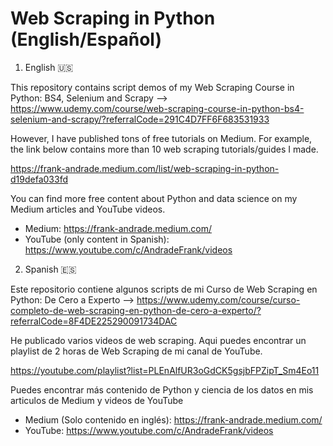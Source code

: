 # Web Scraping in Python (English/Español)

1. English 🇺🇸

This repository contains script demos of my Web Scraping Course in Python: BS4, Selenium and Scrapy --> https://www.udemy.com/course/web-scraping-course-in-python-bs4-selenium-and-scrapy/?referralCode=291C4D7FF6F683531933

However, I have published tons of free tutorials on Medium. For example, the link below contains more than 10 web scraping tutorials/guides I made.

https://frank-andrade.medium.com/list/web-scraping-in-python-d19defa033fd

You can find more free content about Python and data science on my Medium articles and YouTube videos.

- Medium: https://frank-andrade.medium.com/
- YouTube (only content in Spanish): https://www.youtube.com/c/AndradeFrank/videos

2. Spanish 🇪🇸

Este repositorio contiene algunos scripts de mi Curso de Web Scraping en Python: De Cero a Experto --> https://www.udemy.com/course/curso-completo-de-web-scraping-en-python-de-cero-a-experto/?referralCode=8F4DE225290091734DAC

He publicado varios videos de web scraping. Aqui puedes encontrar un playlist de 2 horas de Web Scraping de mi canal de YouTube.

https://youtube.com/playlist?list=PLEnAlfUR3oGdCK5gsjbFPZipT_Sm4Eo11

Puedes encontrar más contenido de Python y ciencia de los datos en mis articulos de Medium y videos de YouTube

- Medium (Solo contenido en inglés): https://frank-andrade.medium.com/
- YouTube: https://www.youtube.com/c/AndradeFrank/videos
